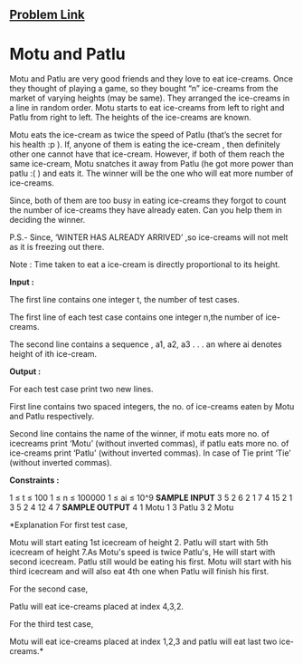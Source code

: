 ## [Problem Link](https://www.hackerearth.com/practice/algorithms/greedy/basics-of-greedy-algorithms/practice-problems/algorithm/motu-and-patlu-1-ab612ad8/)

# **Motu and Patlu**

Motu and Patlu are very good friends and they love to eat ice-creams. Once they thought of playing a game, so they bought “n” ice-creams from the market of varying heights (may be same). They arranged the ice-creams in a line in random order. Motu starts to eat ice-creams from left to right and Patlu from right to left. The heights of the ice-creams are known.

Motu eats the ice-cream as twice the speed of Patlu (that’s the secret for his health :p ). If, anyone of them is eating the ice-cream , then definitely other one cannot have that ice-cream. However, if both of them reach the same ice-cream, Motu snatches it away from Patlu (he got more power than patlu :( ) and eats it. The winner will be the one who will eat more number of ice-creams.

Since, both of them are too busy in eating ice-creams they forgot to count the number of ice-creams they have already eaten. Can you help them in deciding the winner.

P.S.- Since, ‘WINTER HAS ALREADY ARRIVED’ ,so ice-creams will not melt as it is freezing out there.

Note : Time taken to eat a ice-cream is directly proportional to its height.

**Input :**

The first line contains one integer t, the number of test cases.

The first line of each test case contains one integer n,the number of ice-creams.

The second line contains a sequence , a1, a2, a3 . . . an where ai denotes height of ith ice-cream.

**Output :**

For each test case print two new lines.

First line contains two spaced integers, the no. of ice-creams eaten by Motu and Patlu respectively.

Second line contains the name of the winner, if motu eats more no. of icecreams print ‘Motu’ (without inverted commas), if patlu eats more no. of ice-creams print ‘Patlu’ (without inverted commas). In case of Tie print ‘Tie’ (without inverted commas).

**Constraints :**

1 ≤ t ≤ 100
1 ≤ n ≤ 100000
1 ≤ ai ≤ 10^9
**SAMPLE INPUT**
3
5
2 6 2 1 7
4
15 2 1 3
5
2 4 12 4 7
**SAMPLE OUTPUT**
4 1
Motu
1 3
Patlu
3 2
Motu

*Explanation
For first test case,

Motu will start eating 1st icecream of height 2. Patlu will start with 5th icecream of height 7.As Motu's speed is twice Patlu's, He will start with second icecream. Patlu still would be eating his first. Motu will start with his third icecream and will also eat 4th one when Patlu will finish his first.

For the second case,

Patlu will eat ice-creams placed at index 4,3,2.

For the third test case,

Motu will eat ice-creams placed at index 1,2,3 and patlu will eat last two ice-creams.*